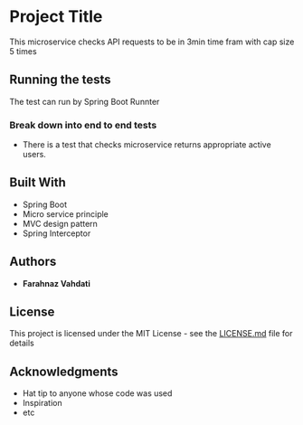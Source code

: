 # Project Title

This microservice checks API requests to be in 3min time fram with cap size 5 times


## Running the tests

The test can run by Spring Boot Runnter

### Break down into end to end tests

* There is a test that checks microservice returns appropriate active users.


## Built With

* Spring Boot
* Micro service principle
* MVC design pattern
* Spring Interceptor


## Authors

* **Farahnaz Vahdati** 



## License

This project is licensed under the MIT License - see the [LICENSE.md](LICENSE.md) file for details

## Acknowledgments

* Hat tip to anyone whose code was used
* Inspiration
* etc
